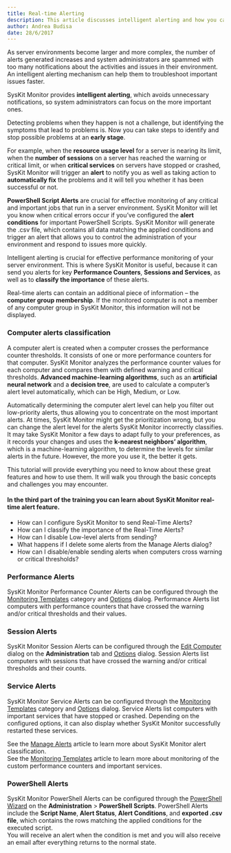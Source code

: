 ```yaml
---
title: Real-time Alerting
description: This article discusses intelligent alerting and how you can set up different notifications with SysKit Monitor about the activities and issues in your environment.
author: Andrea Budisa
date: 28/6/2017
---
```

As server environments become larger and more complex, the number of alerts generated increases and system administrators are spammed with too many notifications about the activities and issues in their environment. An intelligent alerting mechanism can help them to troubleshoot important issues faster.

SysKit Monitor provides **intelligent alerting**, which avoids unnecessary notifications, so system administrators can focus on the more important ones.

Detecting problems when they happen is not a challenge, but identifying the symptoms that lead to problems is. Now you can take steps to identify and stop possible problems at an **early stage**. 

For example, when the **resource usage level** for a server is nearing its limit, when the **number of sessions** on a server has reached the warning or critical limit, or when **critical services** on servers have stopped or crashed, SysKit Monitor will trigger an **alert** to notify you as well as taking action to **automatically fix** the problems and it will tell you whether it has been successful or not.

**PowerShell Script Alerts** are crucial for effective monitoring of any critical and important jobs that run in a server environment. SysKit Monitor will let you know when critical errors occur if you’ve configured the **alert conditions** for important PowerShell Scripts.
SysKit Monitor will generate the .csv file, which contains all data matching the applied conditions and trigger an alert that allows you to control the administration of your environment and respond to issues more quickly.

Intelligent alerting is crucial for effective performance monitoring of your server environment. This is where SysKit Monitor is useful, because it can send you alerts for key **Performance Counters**, **Sessions and Services**, as well as to **classify the importance** of these alerts.

Real-time alerts can contain an additional piece of information – the **computer group membership**. If the monitored computer is not a member of any computer group in SysKit Monitor, this information will not be displayed.

### Computer alerts classification

A computer alert is created when a computer crosses the performance counter thresholds. It consists of one or more performance counters for that computer. SysKit Monitor analyzes the performance counter values for each computer and compares them with defined warning and critical thresholds. **Advanced machine-learning algorithms**, such as an **artificial neural network** and a **decision tree**, are used to calculate a computer’s alert level automatically, which can be High, Medium, or Low.

Automatically determining the computer alert level can help you filter out low-priority alerts, thus allowing you to concentrate on the most important alerts. At times, SysKit Monitor might get the prioritization wrong, but you can change the alert level for the alerts SysKit Monitor incorrectly classifies. It may take SysKit Monitor a few days to adapt fully to your preferences, as it records your changes and uses the **k-nearest neighbors’ algorithm**, which is a machine-learning algorithm, to determine the levels for similar alerts in the future. However, the more you use it, the better it gets.

This tutorial will provide everything you need to know about these great features and how to use them. It will walk you through the basic concepts and challenges you may encounter.

#### In the third part of the training you can learn about SysKit Monitor real-time alert feature.

* How can I configure SysKit Monitor to send Real-Time Alerts?
* How can I classify the importance of the Real-Time Alerts?
* How can I disable Low-level alerts from sending?
* What happens if I delete some alerts from the Manage Alerts dialog?
* How can I disable/enable sending alerts when computers cross warning or critical thresholds?

### Performance Alerts

SysKit Monitor Performance Counter Alerts can be configured through the [Monitoring Templates](#internal/get-to-know-syskit-monitor/administration/monitoring-templates) category and [Options](#internal/get-to-know-syskit-monitor/backstage-screen/configuration/options) dialog. Performance Alerts list computers with performance counters that have crossed the warning and/or critical thresholds and their values. 

### Session Alerts

SysKit Monitor Session Alerts can be configured through the [Edit Computer](#internal/get-to-know-syskit-monitor/administration/servers-and-groups) dialog on the **Administration** tab and [Options](#internal/get-to-know-syskit-monitor/backstage-screen/configuration/options) dialog. Session Alerts list computers with sessions that have crossed the warning and/or critical thresholds and their counts.

### Service Alerts

SysKit Monitor Service Alerts can be configured through the [Monitoring Templates](#internal/get-to-know-syskit-monitor/administration/monitoring-templates) category and [Options](#internal/get-to-know-syskit-monitor/backstage-screen/configuration/options) dialog. Service Alerts list computers with important services that have stopped or crashed. Depending on the configured options, it can also display whether SysKit Monitor successfully restarted these services.

See the [Manage Alerts](#internal/get-to-know-syskit-monitor/backstage-screen/manage-data-gathering) article to learn more about SysKit Monitor alert classification.  
See the [Monitoring Templates](#internal/get-to-know-syskit-monitor/administration/monitoring-templates) article to learn more about monitoring of the custom performance counters and important services.

### PowerShell Alerts

SysKit Monitor PowerShell Alerts can be configured through the [PowerShell Wizard](#internal/how-to/powershell-scripts/powershell-wizard) on the **Administration** > **PowerShell Scripts**. PowerShell Alerts include the **Script Name**, **Alert Status**, **Alert Conditions**, and **exported .csv file**, which contains the rows matching the applied conditions for the executed script.  
You will receive an alert when the condition is met and you will also receive an email after everything returns to the normal state.